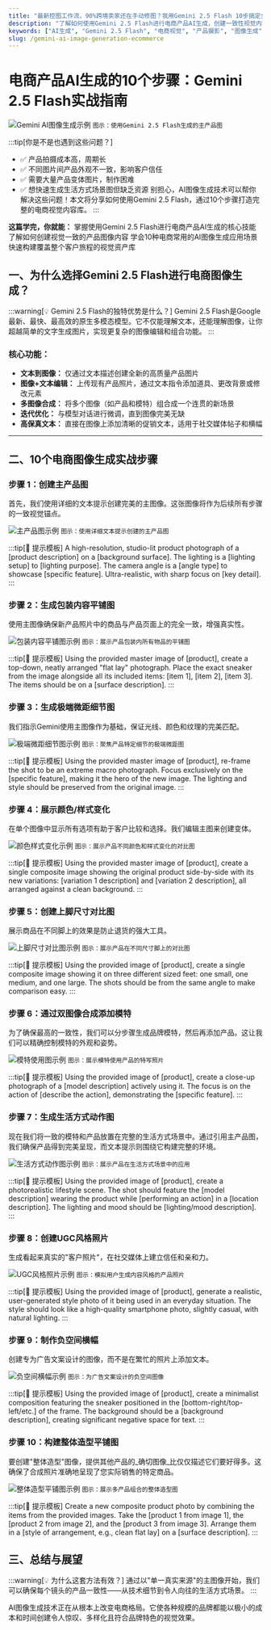 ```yaml
---
title: "最新控图工作流，90%跨境卖家还在手动修图？我用Gemini 2.5 Flash 10步搞定全品类产品页，效率提升800%"
description: "了解如何使用Gemini 2.5 Flash进行电商产品AI生成，创建一致性视觉内容。从主产品图到生活方式场景，10个步骤全面覆盖电商视觉内容制作。"
keywords: ["AI生成", "Gemini 2.5 Flash", "电商视觉", "产品摄影", "图像生成", "视觉一致性"]
slug: /gemini-ai-image-generation-ecommerce
---
```

<!--https://www.philschmid.de/gemini-image-generation-product-->

<!-- Title Line-->
# 电商产品AI生成的10个步骤：Gemini 2.5 Flash实战指南

![Gemini AI图像生成示例](/img/master.jpg)
`图示：使用Gemini 2.5 Flash生成的主产品图`

<!-- First Quote use as a part to Guide and attract readers -->
:::tip[你是不是也遇到这些问题？]
- ✅ 产品拍摄成本高，周期长
- ✅ 不同图片间产品外观不一致，影响客户信任
- ✅ 需要大量产品变体图片，制作困难
- ✅ 想快速生成生活方式场景图但缺乏资源
别担心，AI图像生成技术可以帮你解决这些问题！本文将分享如何使用Gemini 2.5 Flash，通过10个步骤打造完整的电商视觉内容库。
:::

<!--This Part is use for how to effectively find, screen and determine suitable customers -->
**这篇学完，你就能：**
掌握使用Gemini 2.5 Flash进行电商产品AI生成的核心技能
了解如何创建视觉一致的产品图像内容
学会10种电商常用的AI图像生成应用场景
快速构建覆盖整个客户旅程的视觉资产库

## 一、为什么选择Gemini 2.5 Flash进行电商图像生成？

<!--This Part is use for  -->
:::warning[💡 Gemini 2.5 Flash的独特优势是什么？]
Gemini 2.5 Flash是Google最新、最快、最高效的原生多模态模型。它不仅能理解文本，还能理解图像，让你超越简单的文字生成图片，实现更复杂的图像编辑和组合功能。
:::

### 核心功能：

- **文本到图像：** 仅通过文本描述创建全新的高质量产品图片
- **图像+文本编辑：** 上传现有产品照片，通过文本指令添加道具、更改背景或修改元素
- **多图像合成：** 将多个图像（如产品和模特）组合成一个连贯的新场景
- **迭代优化：** 与模型对话进行微调，直到图像完美无缺
- **高保真文本：** 直接在图像上添加清晰的促销文本，适用于社交媒体帖子和横幅

---

## 二、10个电商图像生成实战步骤

### 步骤 1：创建主产品图

首先，我们使用详细的文本提示创建完美的主图像。这张图像将作为后续所有步骤的一致视觉锚点。

![主产品图示例](/img/master.jpg)
`图示：使用详细文本提示创建的主产品图`

:::tip[📝 提示模板]
A high-resolution, studio-lit product photograph of a [product description] on a [background surface]. The lighting is a [lighting setup] to [lighting purpose]. The camera angle is a [angle type] to showcase [specific feature]. Ultra-realistic, with sharp focus on [key detail].
:::

### 步骤 2：生成包装内容平铺图

使用主图像确保新产品照片中的商品与产品页面上的完全一致，增强真实性。

![包装内容平铺图示例](/img/unboxing.jpg)
`图示：展示产品包装内所有物品的平铺图`

:::tip[📝 提示模板]
Using the provided master image of [product], create a top-down, neatly arranged "flat lay" photograph. Place the exact sneaker from the image alongside all its included items: [item 1], [item 2], [item 3]. The items should be on a [surface description].
:::

### 步骤 3：生成极端微距细节图

我们指示Gemini使用主图像作为基础，保证光线、颜色和纹理的完美匹配。

![极端微距细节图示例](/img/macro.jpg)
`图示：聚焦产品特定细节的极端微距图`

:::tip[📝 提示模板]
Using the provided master image of [product], re-frame the shot to be an extreme macro photograph. Focus exclusively on the [specific feature], making it the hero of the new image. The lighting and style should be preserved from the original image.
:::

### 步骤 4：展示颜色/样式变化

在单个图像中显示所有选项有助于客户比较和选择。我们编辑主图来创建变体。

![颜色样式变化示例](/img/lineup.jpg)
`图示：展示产品不同颜色和样式变化的对比图`

:::tip[📝 提示模板]
Using the provided master image of [product], create a single composite image showing the original product side-by-side with its new variations: [variation 1 description] and [variation 2 description], all arranged against a clean background.
:::

### 步骤 5：创建上脚尺寸对比图

展示商品在不同脚上的效果是防止退货的强大工具。

![上脚尺寸对比图示例](/img/fit-guide.jpg)
`图示：展示产品在不同尺寸脚上的对比图`

:::tip[📝 提示模板]
Using the provided image of [product], create a single composite image showing it on three different sized feet: one small, one medium, and one large. The shots should be from the same angle to make comparison easy.
:::

### 步骤 6：通过双图像合成添加模特

为了确保最高的一致性，我们可以分步骤生成品牌模特，然后再添加产品。这让我们可以精确控制模特的外观和姿势。

![模特使用图示例](/img/in-use.jpg)
`图示：展示模特使用产品的特写照片`

:::tip[📝 提示模板]
Using the provided image of [product], create a close-up photograph of a [model description] actively using it. The focus is on the action of [describe the action], demonstrating the [specific feature].
:::

### 步骤 7：生成生活方式动作图

现在我们将一致的模特和产品放置在完整的生活方式场景中。通过引用主产品图，我们确保产品得到完美呈现，而文本提示则围绕它构建完整的环境。

![生活方式动作图示例](/img/lifestyle.jpg)
`图示：展示产品在生活方式场景中的应用`

:::tip[📝 提示模板]
Using the provided image of [product], create a photorealistic lifestyle scene. The shot should feature the [model description] wearing the product while [performing an action] in a [location description]. The lighting and mood should be [lighting/mood description].
:::

### 步骤 8：创建UGC风格照片

生成看起来真实的"客户照片"，在社交媒体上建立信任和亲和力。

![UGC风格照片示例](/img/ugc.jpg)
`图示：模拟用户生成内容风格的产品照片`

:::tip[📝 提示模板]
Using the provided image of [product], generate a realistic, user-generated style photo of it being used in an everyday situation. The style should look like a high-quality smartphone photo, slightly casual, with natural lighting.
:::

### 步骤 9：制作负空间横幅

创建专为广告文案设计的图像，而不是在繁忙的照片上添加文本。

![负空间横幅示例](/img/ad-template.jpg)
`图示：为广告文案设计的负空间图像`

:::tip[📝 提示模板]
Using the provided image of [product], create a minimalist composition featuring the sneaker positioned in the [bottom-right/top-left/etc.] of the frame. The background should be a [background description], creating significant negative space for text.
:::

### 步骤 10：构建整体造型平铺图

要创建"整体造型"图像，提供其他产品的_确切图像_比仅仅描述它们要好得多。这确保了合成照片准确地呈现了您实际销售的特定商品。

![整体造型平铺图示例](/img/upsell_composite.jpg)
`图示：展示多产品组合的整体造型图`

:::tip[📝 提示模板]
Create a new composite product photo by combining the items from the provided images. Take the [product 1 from image 1], the [product 2 from image 2], and the [product 3 from image 3]. Arrange them in a [style of arrangement, e.g., clean flat lay] on a [surface description].
:::

## 三、总结与展望

:::warning[💡 为什么这套方法有效？]
通过以"单一真实来源"的主图像开始，我们可以确保每个镜头的产品一致性——从技术细节到令人向往的生活方式场景。
:::

AI图像生成技术正在从根本上改变电商格局。它使各种规模的品牌都能以极小的成本和时间创建令人惊叹、多样化且符合品牌特色的视觉效果。